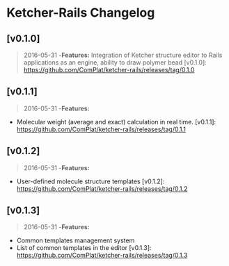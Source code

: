 
# Ketcher-Rails Changelog

## [v0.1.0]
> 2016-05-31
-**Features:** Integration of Ketcher structure editor to Rails applications as an engine, ability to draw polymer bead
[v0.1.0]: https://github.com/ComPlat/ketcher-rails/releases/tag/0.1.0

## [v0.1.1]
> 2016-05-31
-**Features:**
  * Molecular weight (average and exact) calculation in real time.
[v0.1.1]: https://github.com/ComPlat/ketcher-rails/releases/tag/0.1.1

## [v0.1.2]
> 2016-05-31
-**Features:**
  * User-defined molecule structure templates
[v0.1.2]: https://github.com/ComPlat/ketcher-rails/releases/tag/0.1.2

## [v0.1.3]
> 2016-05-31
-**Features:**
  * Common templates management system
  * List of common templates in the editor
[v0.1.3]: https://github.com/ComPlat/ketcher-rails/releases/tag/0.1.3
